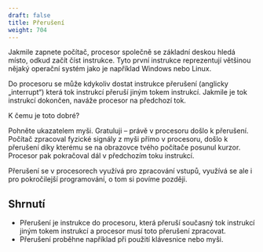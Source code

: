 ```yaml
---
draft: false
title: Přerušení
weight: 704
---
```


Jakmile zapnete počítač, procesor společně se základní deskou hledá místo, odkud začít číst instrukce. Tyto první instrukce reprezentují většinou nějaký operační systém jako je například Windows nebo Linux.

Do procesoru se může kdykoliv dostat instrukce přerušení (anglicky „interrupt“) která tok instrukcí přeruší jiným tokem instrukcí. Jakmile je tok instrukcí dokončen, naváže procesor na předchozí tok.

K čemu je toto dobré?

Pohněte ukazatelem myši. Gratuluji – právě v procesoru došlo k přerušení. Počítač zpracoval fyzické signály z myši přímo v procesoru, došlo k přerušení díky kterému se na obrazovce tvého počítače posunul kurzor. Procesor pak pokračoval dál v předchozím toku instrukcí.

Přerušení se v procesorech využívá pro zpracování vstupů, využívá se ale i pro pokročilejší programování, o tom si povíme později.

## Shrnutí

- Přerušení je instrukce do procesoru, která přeruší současný tok instrukcí jiným tokem instrukcí a procesor musí toto přerušení zpracovat.
- Přerušení proběhne například při použití klávesnice nebo myši.